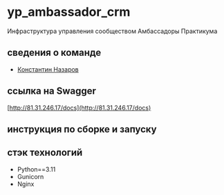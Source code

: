 # yp_ambassador_crm

Инфраструктура управления сообществом Амбассадоры Практикума

## сведения о команде

- [Константин Назаров](https://github.com/K1N88)

## ссылка на Swagger

[http://81.31.246.17/docs](http://81.31.246.17/docs)

## инструкция по сборке и запуску



## стэк технологий

- Python==3.11
- Gunicorn
- Nginx
